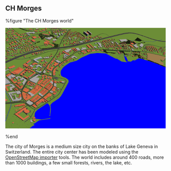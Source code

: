 ## CH Morges

%figure "The CH Morges world"

![morges.png](images/morges.png)

%end

The city of Morges is a medium size city on the banks of Lake Geneva in
Switzerland. The entire city center has been modeled using the [OpenStreetMap
importer](openstreetmap-importer.md#openstreetmap-importer) tools. The world
includes around 400 roads, more than 1000 buildings, a few small forests,
rivers, the lake, etc.

